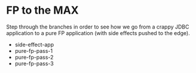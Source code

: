 # FP to the MAX

Step through the branches in order to see how we go from a crappy JDBC application to a pure FP application (with side effects pushed to the edge).

* side-effect-app
* pure-fp-pass-1
* pure-fp-pass-2
* pure-fp-pass-3
